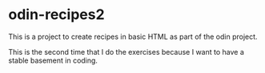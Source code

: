 # odin-recipes2

This is a project to create recipes in basic HTML as part of the odin project.

This is the second time that I do the exercises because I want to have a stable basement in coding.